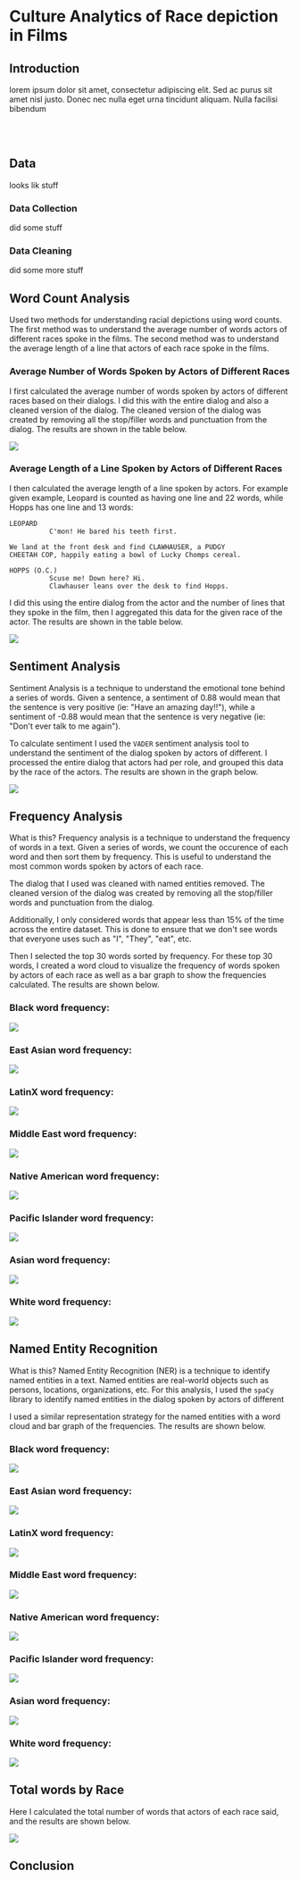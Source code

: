 # Culture Analytics of Race depiction in Films
## Introduction
lorem ipsum dolor sit amet, consectetur adipiscing elit. Sed ac purus sit amet nisl justo. Donec nec nulla eget urna tincidunt aliquam. Nulla facilisi bibendum

<br></br>
## Data
looks lik stuff

### Data Collection
did some stuff

### Data Cleaning
did some more stuff

## Word Count Analysis

Used two methods for understanding racial depictions using word counts. The first method was to understand the average number of words actors of different races spoke in the films. The second method was to understand the average length of a line that actors of each race spoke in the films. 

### Average Number of Words Spoken by Actors of Different Races

I first calculated the average number of words spoken by actors of different races based on their dialogs. I did this with the entire dialog and also a cleaned version of the dialog. The cleaned version of the dialog was created by removing all the stop/filler words and punctuation from the dialog. The results are shown in the table below.

<img src="./data/avg_dialog.png"/>

### Average Length of a Line Spoken by Actors of Different Races

I then calculated the average length of a line spoken by actors. For example given example, Leopard is counted as having one line and 22 words, while Hopps has one line and 13 words: 

```
LEOPARD
          C'mon! He bared his teeth first.

We land at the front desk and find CLAWHAUSER, a PUDGY
CHEETAH COP, happily eating a bowl of Lucky Chomps cereal.

HOPPS (O.C.)
          Scuse me! Down here? Hi.
          Clawhauser leans over the desk to find Hopps.
```

I did this using the entire dialog from the actor and the number of lines that they spoke in the film, then I aggregated this data for the given race of the actor. The results are shown in the table below.

<img src="./data/avg_by_line.png"/>

## Sentiment Analysis

Sentiment Analysis is a technique to understand the emotional tone behind a series of words. Given a sentence, a sentiment of 0.88 would mean that the sentence is very positive (ie: "Have an amazing day!!"), while a sentiment of -0.88 would mean that the sentence is very negative (ie: "Don't ever talk to me again").

To calculate sentiment I used the `VADER` sentiment analysis tool to understand the sentiment of the dialog spoken by actors of different. I processed the entire dialog that actors had per role, and grouped this data by the race of the actors. The results are shown in the graph below.

<img src="./data/sentiment.png"/>

## Frequency Analysis

What is this?
Frequency analysis is a technique to understand the frequency of words in a text. Given a series of words, we count the occurence of each word and then sort them by frequency. This is useful to understand the most common words spoken by actors of each race.

The dialog that I used was cleaned with named entities removed. The cleaned version of the dialog was created by removing all the stop/filler words and punctuation from the dialog. 

Additionally, I only considered words that appear less than 15% of the time across the entire dataset. This is done to ensure that we don't see words that everyone uses such as "I", "They", "eat", etc.

Then I selected the top 30 words sorted by frequency. For these top 30 words, I created a word cloud to visualize the frequency of words spoken by actors of each race as well as a bar graph to show the frequencies calculated. The results are shown below.

### Black word frequency:
<img src="./data/Black-wordfreq.png"/>

### East Asian word frequency:
<img src="./data/East Asian-wordfreq.png"/>

### LatinX word frequency:
<img src="./data/LatinX-wordfreq.png"/>

### Middle East word frequency:
<img src="./data/Middle East-wordfreq.png"/>

### Native American word frequency:
<img src="./data/Native American-wordfreq.png"/>

### Pacific Islander word frequency:
<img src="./data/Pacific Islander-wordfreq.png"/>

### Asian word frequency:
<img src="./data/Southeast Asian-wordfreq.png"/>

### White word frequency:
<img src="./data/White-wordfreq.png"/>


## Named Entity Recognition

What is this?
Named Entity Recognition (NER) is a technique to identify named entities in a text. Named entities are real-world objects such as persons, locations, organizations, etc. For this analysis, I used the `spaCy` library to identify named entities in the dialog spoken by actors of different

I used a similar representation strategy for the named entities with a word cloud and bar graph of the frequencies. The results are shown below.

### Black word frequency:
<img src="./data/named_entities/Black.png"/>

### East Asian word frequency:
<img src="./data/named_entities/East Asian.png"/>

### LatinX word frequency:
<img src="./data/named_entities/LatinX.png"/>

### Middle East word frequency:
<img src="./data/named_entities/Middle East.png"/>

### Native American word frequency:
<img src="./data/named_entities/Native American.png"/>

### Pacific Islander word frequency:
<img src="./data/named_entities/Pacific Islander.png"/>

### Asian word frequency:
<img src="./data/named_entities/Southeast Asian.png"/>

### White word frequency:
<img src="./data/named_entities/White.png"/>

## Total words by Race

Here I calculated the total number of words that actors of each race said, and the results are shown below.

<img src="./data/total_words_by_race.png"/>

## Conclusion
